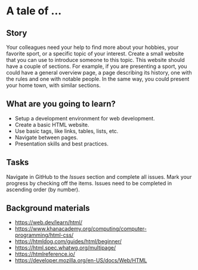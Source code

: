 # A tale of ...

## Story

Your colleagues need your help to find more about your hobbies, your favorite sport, or a specific topic of your interest. Create a small website that you can use to introduce someone to this topic. This website should have a couple of sections. For example, if you are presenting a sport, you could have a general overview page, a page describing its history, one with the rules and one with notable people. In the same way, you could present your home town, with similar sections.

## What are you going to learn?

- Setup a development environment for web development.
- Create a basic HTML website.
- Use basic tags, like links, tables, lists, etc.
- Navigate between pages.
- Presentation skills and best practices.

## Tasks

Navigate in GitHub to the _Issues_ section and complete all issues. Mark your progress by checking off the items. Issues need to be completed in ascending order (by number).

## Background materials

- https://web.dev/learn/html/
- https://www.khanacademy.org/computing/computer-programming/html-css/
- https://htmldog.com/guides/html/beginner/
- https://html.spec.whatwg.org/multipage/
- https://htmlreference.io/
- https://developer.mozilla.org/en-US/docs/Web/HTML
